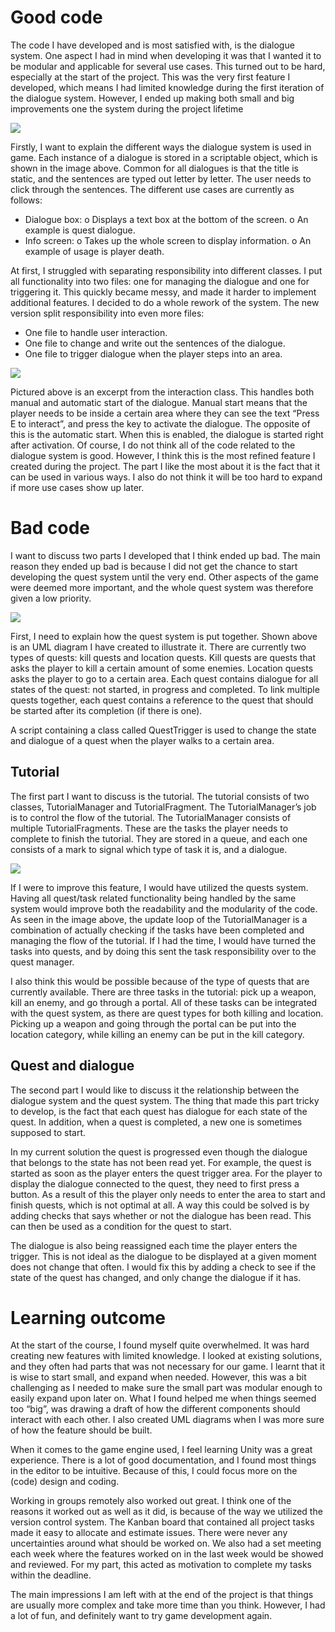 # Good code
The code I have developed and is most satisfied with, is the dialogue system. One aspect I had in mind when developing it was that I wanted it to be modular and applicable for several use cases. This turned out to be hard, especially at the start of the project. This was the very first feature I developed, which means I had limited knowledge during the first iteration of the dialogue system. However, I ended up making both small and big improvements one the system during the project lifetime

![](./Images/maren_image1.png)

Firstly, I want to explain the different ways the dialogue system is used in game. Each instance of a dialogue is stored in a scriptable object, which is shown in the image above. Common for all dialogues is that the title is static, and the sentences are typed out letter by letter. The user needs to click through the sentences. The different use cases are currently as follows:
-	Dialogue box:
o	Displays a text box at the bottom of the screen.
o	An example is quest dialogue.
-	Info screen:
o	Takes up the whole screen to display information.
o	An example of usage is player death.

At first, I struggled with separating responsibility into different classes. I put all functionality into two files: one for managing the dialogue and one for triggering it. This quickly became messy, and made it harder to implement additional features. I decided to do a whole rework of the system. The new version split responsibility into even more files:
-	One file to handle user interaction.
-	One file to change and write out the sentences of the dialogue.
-	One file to trigger dialogue when the player steps into an area.

![](./Images/maren_image2.png)

Pictured above is an excerpt from the interaction class. This handles both manual and automatic start of the dialogue. Manual start means that the player needs to be inside a certain area where they can see the text “Press E to interact”, and press the key to activate the dialogue. The opposite of this is the automatic start. When this is enabled, the dialogue is started right after activation.
Of course, I do not think all of the code related to the dialogue system is good. However, I think this is the most refined feature I created during the project. The part I like the most about it is the fact that it can be used in various ways. I also do not think it will be too hard to expand if more use cases show up later.

# Bad code
I want to discuss two parts I developed that I think ended up bad. The main reason they ended up bad is because I did not get the chance to start developing the quest system until the very end. Other aspects of the game were deemed more important, and the whole quest system was therefore given a low priority.

![](./Images/maren_image3.png)

First, I need to explain how the quest system is put together. Shown above is an UML diagram I have created to illustrate it. There are currently two types of quests: kill quests and location quests. Kill quests are quests that asks the player to kill a certain amount of some enemies. Location quests asks the player to go to a certain area. Each quest contains dialogue for all states of the quest: not started, in progress and completed. To link multiple quests together, each quest contains a reference to the quest that should be started after its completion (if there is one).

A script containing a class called QuestTrigger is used to change the state and dialogue of a quest when the player walks to a certain area. 

## Tutorial
The first part I want to discuss is the tutorial. The tutorial consists of two classes, TutorialManager and TutorialFragment. The TutorialManager’s job is to control the flow of the tutorial. The TutorialManager consists of multiple TutorialFragments. These are the tasks the player needs to complete to finish the tutorial. They are stored in a queue, and each one consists of a mark to signal which type of task it is, and a dialogue. 

![](./Images/maren_image4.png)

If I were to improve this feature, I would have utilized the quests system. Having all quest/task related functionality being handled by the same system would improve both the readability and the modularity of the code. As seen in the image above, the update loop of the TutorialManager is a combination of actually checking if the tasks have been completed and managing the flow of the tutorial. If I had the time, I would have turned the tasks into quests, and by doing this sent the task responsibility over to the quest manager.

I also think this would be possible because of the type of quests that are currently available. There are three tasks in the tutorial: pick up a weapon, kill an enemy, and go through a portal. All of these tasks can be integrated with the quest system, as there are quest types for both killing and location. Picking up a weapon and going through the portal can be put into the location category, while killing an enemy can be put in the kill category.

## Quest and dialogue
The second part I would like to discuss it the relationship between the dialogue system and the quest system. The thing that made this part tricky to develop, is the fact that each quest has dialogue for each state of the quest. In addition, when a quest is completed, a new one is sometimes supposed to start.

In my current solution the quest is progressed even though the dialogue that belongs to the state has not been read yet. For example, the quest is started as soon as the player enters the quest trigger area. For the player to display the dialogue connected to the quest, they need to first press a button. As a result of this the player only needs to enter the area to start and finish quests, which is not optimal at all.  A way this could be solved is by adding checks that says whether or not the dialogue has been read. This can then be used as a condition for the quest to start.

The dialogue is also being reassigned each time the player enters the trigger. This is not ideal as the dialogue to be displayed at a given moment does not change that often. I would fix this by adding a check to see if the state of the quest has changed, and only change the dialogue if it has.

# Learning outcome
At the start of the course, I found myself quite overwhelmed. It was hard creating new features with limited knowledge. I looked at existing solutions, and they often had parts that was not necessary for our game. I learnt that it is wise to start small, and expand when needed. However, this was a bit challenging as I needed to make sure the small part was modular enough to easily expand upon later on. What I found helped me when things seemed too “big”, was drawing a draft of how the different components should interact with each other. I also created UML diagrams when I was more sure of how the feature should be built.

When it comes to the game engine used, I feel learning Unity was a great experience. There is a lot of good documentation, and I found most things in the editor to be intuitive. Because of this, I could focus more on the (code) design and coding.

Working in groups remotely also worked out great. I think one of the reasons it worked out as well as it did, is because of the way we utilized the version control system. The Kanban board that contained all project tasks made it easy to allocate and estimate issues. There were never any uncertainties around what should be worked on. We also had a set meeting each week where the features worked on in the last week would be showed and reviewed. For my part, this acted as motivation to complete my tasks within the deadline. 

The main impressions I am left with at the end of the project is that things are usually more complex and take more time than you think. However, I had a lot of fun, and definitely want to try game development again.

